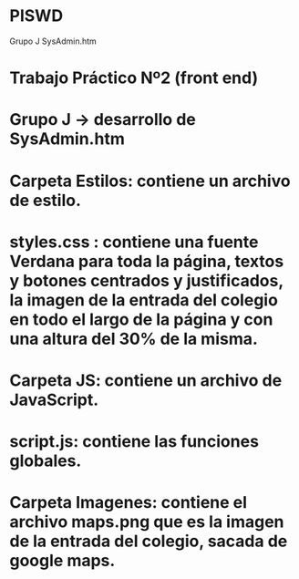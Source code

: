 # PISWD
Grupo J SysAdmin.htm


# Trabajo Práctico Nº2 (front end)
# Grupo J -> desarrollo de SysAdmin.htm

# Carpeta Estilos: contiene un archivo de estilo.
#   styles.css : contiene una fuente Verdana para toda la página, textos y botones centrados y justificados,  la imagen de la entrada del colegio en todo el largo de la página y con una altura del 30% de la misma.

# Carpeta JS: contiene un archivo de JavaScript.
#   script.js: contiene las funciones globales.

# Carpeta Imagenes: contiene el archivo maps.png que es la imagen de la entrada del colegio, sacada de google maps.
